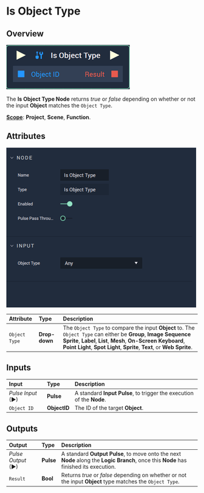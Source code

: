 # Is Object Type

## Overview

![The Is Object Type Node.](../../.gitbook/assets/node-is-object-type2.png)

The **Is Object Type Node** returns *true* or *false* depending on whether or not the input **Object** matches the `Object Type`.

[**Scope**](../overview.md#scopes): **Project**, **Scene**, **Function**.

## Attributes

![The Is Object Type Node Attributes.](../../.gitbook/assets/node-is-object-type2-attr.png)

| Attribute | Type | Description |
| :--- | :--- | :--- |
| `Object Type` | **Drop-down** | The `Object Type` to compare the input **Object** to. The `Object Type` can either be **Group**, **Image Sequence Sprite**, **Label**, **List**, **Mesh**, **On-Screen Keyboard**, **Point Light**, **Spot Light**, **Sprite**, **Text**, or **Web Sprite**. |

## Inputs

| Input | Type | Description |
| :--- | :--- | :--- |
| _Pulse Input_ \(►\) | **Pulse** | A standard **Input Pulse**, to trigger the execution of the **Node**. |
| `Object ID` | **ObjectID** | The ID of the target **Object**. |

## Outputs

| Output | Type | Description |
| :--- | :--- | :--- |
| _Pulse Output_ \(►\) | **Pulse** | A standard **Output Pulse**, to move onto the next **Node** along the **Logic Branch**, once this **Node** has finished its execution. |
| `Result` | **Bool** | Returns *true* or *false* depending on whether or not the input **Object** type matches the `Object Type`. |

